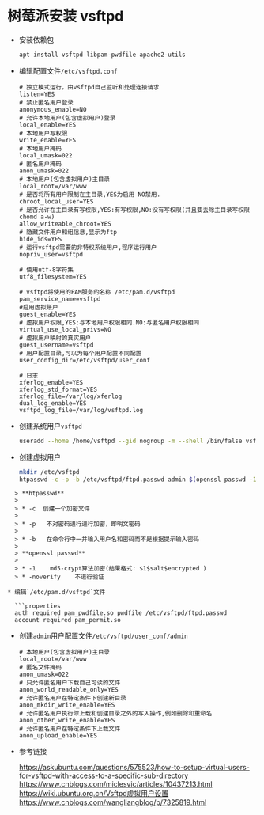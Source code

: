 # 树莓派安装 vsftpd

*   安装依赖包

    ```bash
    apt install vsftpd libpam-pwdfile apache2-utils
    ```
*   编辑配置文件`/etc/vsftpd.conf`

    ```properties
    # 独立模式运行，由vsftpd自己监听和处理连接请求
    listen=YES
    # 禁止匿名用户登录
    anonymous_enable=NO
    # 允许本地用户(包含虚拟用户)登录
    local_enable=YES
    # 本地用户写权限
    write_enable=YES
    # 本地用户掩码
    local_umask=022
    # 匿名用户掩码
    anon_umask=022
    # 本地用户(包含虚拟用户)主目录
    local_root=/var/www
    # 是否将所有用户限制在主目录,YES为启用 NO禁用.
    chroot_local_user=YES
    # 是否允许在主目录有写权限,YES:有写权限,NO:没有写权限(并且要去除主目录写权限 chomd a-w)
    allow_writeable_chroot=YES
    # 隐藏文件用户和组信息,显示为ftp
    hide_ids=YES
    # 运行vsftpd需要的非特权系统用户,程序运行用户
    nopriv_user=vsftpd

    # 使用utf-8字符集
    utf8_filesystem=YES

    # vsftpd将使用的PAM服务的名称 /etc/pam.d/vsftpd
    pam_service_name=vsftpd
    #启用虚拟账户
    guest_enable=YES
    # 虚拟用户权限,YES:与本地用户权限相同.NO:与匿名用户权限相同
    virtual_use_local_privs=NO
    # 虚拟用户映射的真实用户
    guest_username=vsftpd
    # 用户配置目录,可以为每个用户配置不同配置
    user_config_dir=/etc/vsftpd/user_conf

    # 日志
    xferlog_enable=YES
    xferlog_std_format=YES
    xferlog_file=/var/log/xferlog
    dual_log_enable=YES
    vsftpd_log_file=/var/log/vsftpd.log
    ```
*   创建系统用户`vsftpd`

    ```bash
    useradd --home /home/vsftpd --gid nogroup -m --shell /bin/false vsftpd
    ```
*   创建虚拟用户

    ```bash
    mkdir /etc/vsftpd
    htpasswd -c -p -b /etc/vsftpd/ftpd.passwd admin $(openssl passwd -1 -noverify)
    ```

````
  > **htpasswd**
  >
  > * -c  创建一个加密文件
  >
  > * -p   不对密码进行进行加密，即明文密码
  >
  > * -b   在命令行中一并输入用户名和密码而不是根据提示输入密码
  >
  > **openssl passwd**
  >
  > * -1    md5-crypt算法加密(结果格式: $1$salt$encrypted )
  > * -noverify    不进行验证

* 编辑`/etc/pam.d/vsftpd`文件

  ```properties
  auth required pam_pwdfile.so pwdfile /etc/vsftpd/ftpd.passwd
  account required pam_permit.so
````

*   创建`admin`用户配置文件`/etc/vsftpd/user_conf/admin`

    ```properties
    # 本地用户(包含虚拟用户)主目录
    local_root=/var/www
    # 匿名文件掩码
    anon_umask=022
    # 只允许匿名用户下载自己可读的文件
    anon_world_readable_only=YES
    # 允许匿名用户在特定条件下创建新目录
    anon_mkdir_write_enable=YES
    # 允许匿名用户执行除上载和创建目录之外的写入操作,例如删除和重命名
    anon_other_write_enable=YES
    # 允许匿名用户在特定条件下上载文件
    anon_upload_enable=YES
    ```
*   参考链接

    https://askubuntu.com/questions/575523/how-to-setup-virtual-users-for-vsftpd-with-access-to-a-specific-sub-directory https://www.cnblogs.com/miclesvic/articles/10437213.html https://wiki.ubuntu.org.cn/Vsftpd虚拟用户设置 https://www.cnblogs.com/wangliangblog/p/7325819.html
